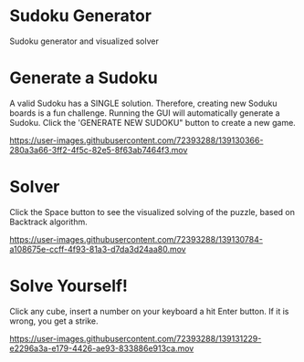 # Sudoku Generator
Sudoku generator and visualized solver

# Generate a Sudoku
A valid Sudoku has a SINGLE solution. Therefore, creating new Soduku boards is a fun challenge.
Running the GUI will automatically generate a Sudoku.
Click the 'GENERATE NEW SUDOKU" button to create a new game.



https://user-images.githubusercontent.com/72393288/139130366-280a3a66-3ff2-4f5c-82e5-8f63ab7464f3.mov


# Solver
Click the Space button to see the visualized solving of the puzzle, based on Backtrack algorithm.


https://user-images.githubusercontent.com/72393288/139130784-a108675e-ccff-4f93-81a3-d7da3d24aa80.mov

# Solve Yourself!
Click any cube, insert a number on your keyboard a hit Enter button.
If it is wrong, you get a strike.



https://user-images.githubusercontent.com/72393288/139131229-e2296a3a-e179-4426-ae93-833886e913ca.mov



